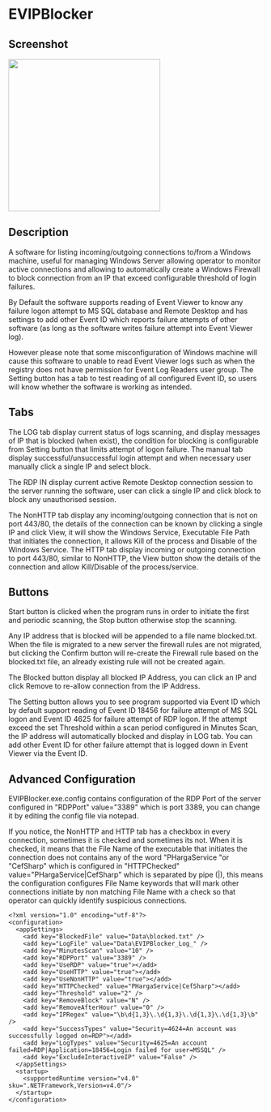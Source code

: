 # EVIPBlocker

## Screenshot
<img src="https://user-images.githubusercontent.com/19261780/133896978-d341c6c0-273e-45c9-abb4-2e944ca9b9c4.gif" width="300">

## Description
A software for listing incoming/outgoing connections to/from a Windows machine, useful for managing Windows Server allowing operator to monitor active connections and allowing to automatically create a Windows Firewall to block connection from an IP that exceed configurable threshold of login failures.

By Default the software supports reading of Event Viewer to know any failure logon attempt to MS SQL database and Remote Desktop and has settings to add other Event ID which reports failure attempts of other software (as long as the software writes failure attempt into Event Viewer log).

However please note that some misconfiguration of Windows machine will cause this software to unable to read Event Viewer logs such as when the registry does not have permission for Event Log Readers user group. The Setting button has a tab to test reading of all configured Event ID, so users will know whether the software is working as intended.

## Tabs
The LOG tab display current status of logs scanning, and display messages of IP that is blocked (when exist), the condition for blocking is configurable from Setting button that limits attempt of logon failure. The manual tab display successful/unsuccessful login attempt and when necessary user manually click a single IP and select block. 

The RDP IN display current active Remote Desktop connection session to the server running the software, user can click a single IP and click block to block any unauthorised session. 

The NonHTTP tab display any incoming/outgoing connection that is not on port 443/80, the details of the connection can be known by clicking a single IP and click View, it will show the Windows Service, Executable File Path that initiates the connection, it allows Kill of the process and Disable of the Windows Service. The HTTP tab display incoming or outgoing connection to port 443/80, similar to NonHTTP, the View button show the details of the connection and allow Kill/Disable of the process/service.

## Buttons
Start button is clicked when the program runs in order to initiate the first and periodic scanning, the Stop button otherwise stop the scanning.

Any IP address that is blocked will be appended to a file name blocked.txt. When the file is migrated to a new server the firewall rules are not migrated, but clicking the Confirm button will re-create the Firewall rule based on the blocked.txt file, an already existing rule will not be created again.

The Blocked button display all blocked IP Address, you can click an IP and click Remove to re-allow connection from the IP Address.

The Setting button allows you to see program supported via Event ID which by default support reading of Event ID 18456 for failure attempt of MS SQL logon and Event ID 4625 for failure attempt of RDP logon. If the attempt exceed the set Threshold within a scan period configured in Minutes Scan, the IP address will automatically blocked and display in LOG tab. You can add other Event ID for other failure attempt that is logged down in Event Viewer via the Event ID.

## Advanced Configuration
EVIPBlocker.exe.config contains configuration of the RDP Port of the server configured in "RDPPort" value="3389" which is port 3389, you can change it by editing the config file via notepad.

If you notice, the NonHTTP and HTTP tab has a checkbox in every connection, sometimes it is checked and sometimes its not. When it is checked, it means that the File Name of the executable that initiates the connection does not contains any of the word "PHargaService "or "CefSharp" which is configured in "HTTPChecked" value="PHargaService|CefSharp" which is separated by pipe (|), this means the configuration configures File Name keywords that will mark other connections initiate by non matching File Name with a check so that operator can quickly identify suspicious connections.
```
<?xml version="1.0" encoding="utf-8"?>
<configuration>
  <appSettings>
    <add key="BlockedFile" value="Data\blocked.txt" />
    <add key="LogFile" value="Data\EVIPBlocker_Log_" />
    <add key="MinutesScan" value="10" />
    <add key="RDPPort" value="3389" />
    <add key="UseRDP" value="true"></add>
    <add key="UseHTTP" value="true"></add>
    <add key="UseNonHTTP" value="true"></add>
    <add key="HTTPChecked" value="PHargaService|CefSharp"></add>
    <add key="Threshold" value="2" />
    <add key="RemoveBlock" value="N" />
    <add key="RemoveAfterHour" value="0" />
    <add key="IPRegex" value="\b\d{1,3}\.\d{1,3}\.\d{1,3}\.\d{1,3}\b" />
    <add key="SuccessTypes" value="Security=4624=An account was successfully logged on=RDP"></add>
    <add key="LogTypes" value="Security=4625=An account failed=RDP|Application=18456=Login failed for user=MSSQL" />
    <add key="ExcludeInteractiveIP" value="False" />
  </appSettings>
  <startup>
    <supportedRuntime version="v4.0" sku=".NETFramework,Version=v4.0"/>
  </startup>
</configuration>
```
